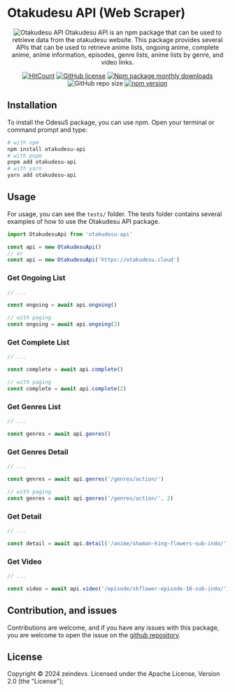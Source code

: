 # Otakudesu API (Web Scraper)

<div align="center">

![Otakudesu API](https://socialify.git.ci/zeindevs/otakudesu-api/image?description=1&font=Raleway&forks=1&issues=1&language=1&name=1&pattern=Solid&pulls=1&stargazers=1&theme=Dark)
Otakudesu API is an npm package that can be used to retrieve data from the otakudesu website. This package provides several APIs that can be used to retrieve anime lists, ongoing anime, complete anime, anime information, episodes, genre lists, anime lists by genre, and video links.

[![HitCount](http://hits.dwyl.com/zeindevs/otakudesu-api.svg)](http://hits.dwyl.com/zeindevs/otakudesu-api) [![GitHub license](https://img.shields.io/github/license/zeindevs/otakudesu-api)](https://github.com/zeindevs/otakudesu-api/blob/master/LICENSE) [![Npm package monthly downloads](https://badgen.net/npm/dm/otakudesu-api)](https://npmjs.com/package/otakudesu-api) ![GitHub repo size](https://img.shields.io/github/repo-size/zeindevs/otakudesu-api?style=flat) [![npm version](https://badge.fury.io/js/otakudesu-api.svg)](https://badge.fury.io/js/otakudesu-api)

</div>

## Installation

To install the OdesuS package, you can use npm. Open your terminal or command prompt and type:

```sh
# with npm
npm install otakudesu-api
# with pnpm
pnpm add otakudesu-api
# with yarn
yarn add otakudesu-api
```

## Usage

For usage, you can see the `tests/` folder. The tests folder contains several examples of how to use the Otakudesu API package.

```ts
import OtakudesuApi from 'otakudesu-api'

const api = new OtakudesuApi()
// or
const api = new OtakudesuApi('https://otakudesu.cloud')
```

### Get Ongoing List

```ts
// ...

const ongoing = await api.ongoing()

// with paging
const ongoing = await api.ongoing(2)
```

### Get Complete List

```ts
// ...

const complete = await api.complete()

// with paging
const complete = await api.complete(2)
```

### Get Genres List

```ts
// ...

const genres = await api.genres()
```

### Get Genres Detail

```ts
// ...

const genres = await api.genres('/genres/action/')

// with paging
const genres = await api.genres('/genres/action/', 2)
```

### Get Detail

```ts
// ...

const detail = await api.detail('/anime/shaman-king-flowers-sub-indo/')
```

### Get Video

```ts
// ...

const video = await api.video('/episode/skflower-episode-10-sub-indo/')
```

## Contribution, and issues

Contributions are welcome, and if you have any issues with this package, you are welcome to open the issue on the [github repository](https://github.com/zeindevs/otakudesu-api/issues).

## License

Copyright &copy; 2024 zeindevs. Licensed under the Apache License, Version 2.0 (the "License");
